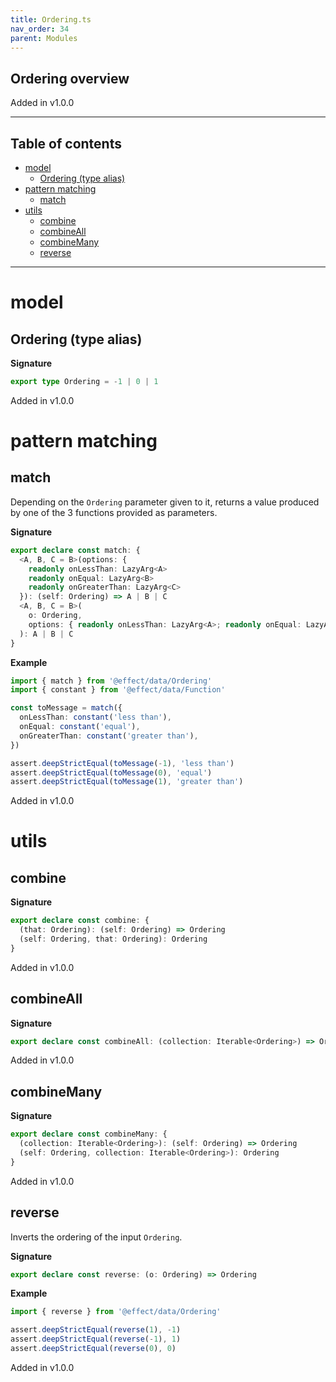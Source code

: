 ```yaml
---
title: Ordering.ts
nav_order: 34
parent: Modules
---
```


## Ordering overview

Added in v1.0.0

---

<h2 class="text-delta">Table of contents</h2>

- [model](#model)
  - [Ordering (type alias)](#ordering-type-alias)
- [pattern matching](#pattern-matching)
  - [match](#match)
- [utils](#utils)
  - [combine](#combine)
  - [combineAll](#combineall)
  - [combineMany](#combinemany)
  - [reverse](#reverse)

---

# model

## Ordering (type alias)

**Signature**

```ts
export type Ordering = -1 | 0 | 1
```

Added in v1.0.0

# pattern matching

## match

Depending on the `Ordering` parameter given to it, returns a value produced by one of the 3 functions provided as parameters.

**Signature**

```ts
export declare const match: {
  <A, B, C = B>(options: {
    readonly onLessThan: LazyArg<A>
    readonly onEqual: LazyArg<B>
    readonly onGreaterThan: LazyArg<C>
  }): (self: Ordering) => A | B | C
  <A, B, C = B>(
    o: Ordering,
    options: { readonly onLessThan: LazyArg<A>; readonly onEqual: LazyArg<B>; readonly onGreaterThan: LazyArg<C> }
  ): A | B | C
}
```

**Example**

```ts
import { match } from '@effect/data/Ordering'
import { constant } from '@effect/data/Function'

const toMessage = match({
  onLessThan: constant('less than'),
  onEqual: constant('equal'),
  onGreaterThan: constant('greater than'),
})

assert.deepStrictEqual(toMessage(-1), 'less than')
assert.deepStrictEqual(toMessage(0), 'equal')
assert.deepStrictEqual(toMessage(1), 'greater than')
```

Added in v1.0.0

# utils

## combine

**Signature**

```ts
export declare const combine: {
  (that: Ordering): (self: Ordering) => Ordering
  (self: Ordering, that: Ordering): Ordering
}
```

Added in v1.0.0

## combineAll

**Signature**

```ts
export declare const combineAll: (collection: Iterable<Ordering>) => Ordering
```

Added in v1.0.0

## combineMany

**Signature**

```ts
export declare const combineMany: {
  (collection: Iterable<Ordering>): (self: Ordering) => Ordering
  (self: Ordering, collection: Iterable<Ordering>): Ordering
}
```

Added in v1.0.0

## reverse

Inverts the ordering of the input `Ordering`.

**Signature**

```ts
export declare const reverse: (o: Ordering) => Ordering
```

**Example**

```ts
import { reverse } from '@effect/data/Ordering'

assert.deepStrictEqual(reverse(1), -1)
assert.deepStrictEqual(reverse(-1), 1)
assert.deepStrictEqual(reverse(0), 0)
```

Added in v1.0.0
